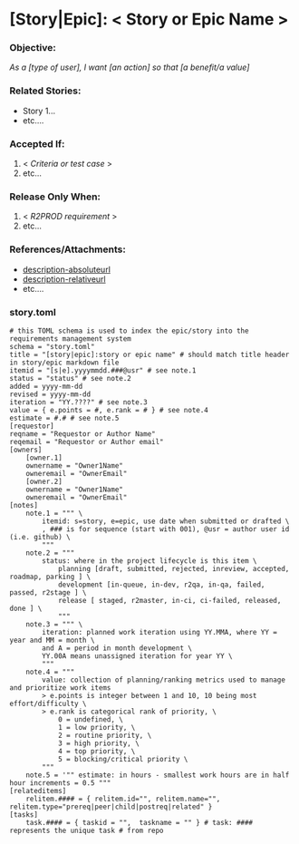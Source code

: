 # [Story|Epic]: < Story or Epic Name >
### Objective:
_As a  [type of user], I want  [an action]  so that  [a benefit/a value]_

### Related Stories:
* Story 1...
* etc....

### Accepted If:
1. < *Criteria or test case* >
2. etc...

### Release Only When:
1. < *R2PROD requirement* >
2. etc...

### References/Attachments:
* [description-absoluteurl](http://dev.holochain.org)
* [description-relativeurl](/thisimage.png)
* etc.... 

### story.toml
``` 
# this TOML schema is used to index the epic/story into the requirements management system
schema = "story.toml"
title = "[story|epic]:story or epic name" # should match title header in story/epic markdown file
itemid = "[s|e].yyyymmdd.###@usr" # see note.1
status = "status" # see note.2
added = yyyy-mm-dd
revised = yyyy-mm-dd
iteration = "YY.????" # see note.3
value = { e.points = #, e.rank = # } # see note.4
estimate = #.# # see note.5
[requestor]
reqname = "Requestor or Author Name"
reqemail = "Requestor or Author email"
[owners]
	[owner.1]
	ownername = "Owner1Name"
	owneremail = "OwnerEmail"
	[owner.2]
	ownername = "Owner1Name"
	owneremail = "OwnerEmail"
[notes]
	note.1 = """ \
		itemid: s=story, e=epic, use date when submitted or drafted \
		, ### is for sequence (start with 001), @usr = author user id (i.e. github) \
		"""
	note.2 = """ 
		status: where in the project lifecycle is this item \
			planning [draft, submitted, rejected, inreview, accepted, roadmap, parking ] \
			development [in-queue, in-dev, r2qa, in-qa, failed, passed, r2stage ] \
			release [ staged, r2master, in-ci, ci-failed, released, done ] \ 
			"""
	note.3 = """ \
		iteration: planned work iteration using YY.MMA, where YY = year and MM = month \
		and A = period in month development \
		YY.00A means unassigned iteration for year YY \
		"""
	note.4 = """ 
		value: collection of planning/ranking metrics used to manage and prioritize work items
		> e.points is integer between 1 and 10, 10 being most effort/difficulty \
		> e.rank is categorical rank of priority, \
			0 = undefined, \
			1 = low priority, \
			2 = routine priority, \
			3 = high priority, \
			4 = top priority, \
			5 = blocking/critical priority \
		"""
	note.5 = '"" estimate: in hours - smallest work hours are in half hour increments = 0.5 """
[relateditems]
	relitem.#### = { relitem.id="", relitem.name="", relitem.type="prereq|peer|child|postreq|related" }
[tasks]
	task.#### = { taskid = "",  taskname = "" } # task: #### represents the unique task # from repo
```
<!--stackedit_data:
eyJoaXN0b3J5IjpbLTE3NTc2Mjc1ODVdfQ==
-->